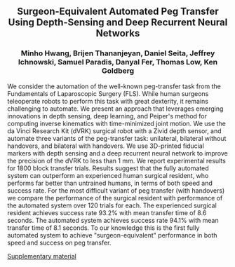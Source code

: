 <div align="center"> <h2> Surgeon-Equivalent Automated Peg Transfer Using Depth-Sensing and Deep Recurrent Neural Networks </h2> </div>

<div align="center"> <h3> Minho Hwang, Brijen Thananjeyan, Daniel Seita, Jeffrey Ichnowski, Samuel Paradis, Danyal Fer, Thomas Low, Ken Goldberg </h3> </div>

We consider the automation of the well-known peg-transfer task from the Fundamentals of
Laparoscopic Surgery (FLS). While human surgeons teleoperate robots to perform this task with
great dexterity, it remains challenging to automate. We present an approach that leverages
emerging innovations in depth sensing, deep learning, and Peiper's method for computing
inverse kinematics with time-minimized joint motion. We use the da Vinci Research Kit (dVRK)
surgical robot with a Zivid depth sensor, and automate three variants of the peg-transfer task:
unilateral, bilateral without handovers, and bilateral with handovers. We use 3D-printed fiducial
markers with depth sensing and a deep recurrent neural network to improve the precision of the
dVRK to less than 1 mm. We report experimental results for 1800 block transfer trials. Results
suggest that the fully automated system can outperform an experienced human surgical
resident, who performs far better than untrained humans, in terms of both speed and success
rate. For the most difficult variant of peg transfer (with handovers) we compare the performance
of the surgical resident with performance of the automated system over 120 trials for each. The
experienced surgical resident achieves success rate 93.2% with mean transfer time of 8.6
seconds. The automated system achieves success rate 94.1% with mean transfer time of 8.1
seconds. To our knowledge this is the first fully automated system to achieve
"surgeon-equivalent" performance in both speed and success on peg transfer.

[Supplementary material](https://sites.google.com/view/surgicalpegtransfer)
